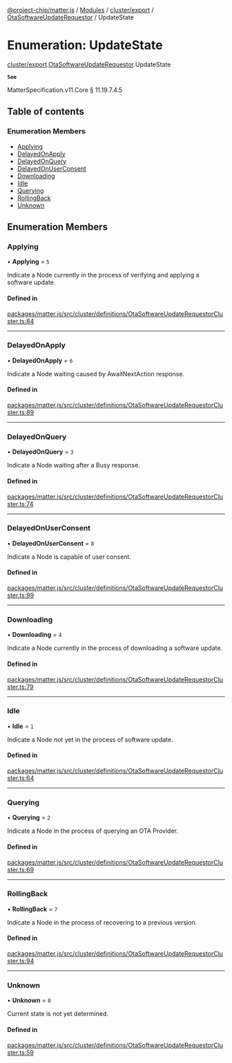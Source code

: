 [@project-chip/matter.js](../README.md) / [Modules](../modules.md) / [cluster/export](../modules/cluster_export.md) / [OtaSoftwareUpdateRequestor](../modules/cluster_export.OtaSoftwareUpdateRequestor.md) / UpdateState

# Enumeration: UpdateState

[cluster/export](../modules/cluster_export.md).[OtaSoftwareUpdateRequestor](../modules/cluster_export.OtaSoftwareUpdateRequestor.md).UpdateState

**`See`**

MatterSpecification.v11.Core § 11.19.7.4.5

## Table of contents

### Enumeration Members

- [Applying](cluster_export.OtaSoftwareUpdateRequestor.UpdateState.md#applying)
- [DelayedOnApply](cluster_export.OtaSoftwareUpdateRequestor.UpdateState.md#delayedonapply)
- [DelayedOnQuery](cluster_export.OtaSoftwareUpdateRequestor.UpdateState.md#delayedonquery)
- [DelayedOnUserConsent](cluster_export.OtaSoftwareUpdateRequestor.UpdateState.md#delayedonuserconsent)
- [Downloading](cluster_export.OtaSoftwareUpdateRequestor.UpdateState.md#downloading)
- [Idle](cluster_export.OtaSoftwareUpdateRequestor.UpdateState.md#idle)
- [Querying](cluster_export.OtaSoftwareUpdateRequestor.UpdateState.md#querying)
- [RollingBack](cluster_export.OtaSoftwareUpdateRequestor.UpdateState.md#rollingback)
- [Unknown](cluster_export.OtaSoftwareUpdateRequestor.UpdateState.md#unknown)

## Enumeration Members

### Applying

• **Applying** = ``5``

Indicate a Node currently in the process of verifying and applying a software update.

#### Defined in

[packages/matter.js/src/cluster/definitions/OtaSoftwareUpdateRequestorCluster.ts:84](https://github.com/project-chip/matter.js/blob/2d9f2165d2672864fda3496a6d0d5f93597f82c6/packages/matter.js/src/cluster/definitions/OtaSoftwareUpdateRequestorCluster.ts#L84)

___

### DelayedOnApply

• **DelayedOnApply** = ``6``

Indicate a Node waiting caused by AwaitNextAction response.

#### Defined in

[packages/matter.js/src/cluster/definitions/OtaSoftwareUpdateRequestorCluster.ts:89](https://github.com/project-chip/matter.js/blob/2d9f2165d2672864fda3496a6d0d5f93597f82c6/packages/matter.js/src/cluster/definitions/OtaSoftwareUpdateRequestorCluster.ts#L89)

___

### DelayedOnQuery

• **DelayedOnQuery** = ``3``

Indicate a Node waiting after a Busy response.

#### Defined in

[packages/matter.js/src/cluster/definitions/OtaSoftwareUpdateRequestorCluster.ts:74](https://github.com/project-chip/matter.js/blob/2d9f2165d2672864fda3496a6d0d5f93597f82c6/packages/matter.js/src/cluster/definitions/OtaSoftwareUpdateRequestorCluster.ts#L74)

___

### DelayedOnUserConsent

• **DelayedOnUserConsent** = ``8``

Indicate a Node is capable of user consent.

#### Defined in

[packages/matter.js/src/cluster/definitions/OtaSoftwareUpdateRequestorCluster.ts:99](https://github.com/project-chip/matter.js/blob/2d9f2165d2672864fda3496a6d0d5f93597f82c6/packages/matter.js/src/cluster/definitions/OtaSoftwareUpdateRequestorCluster.ts#L99)

___

### Downloading

• **Downloading** = ``4``

Indicate a Node currently in the process of downloading a software update.

#### Defined in

[packages/matter.js/src/cluster/definitions/OtaSoftwareUpdateRequestorCluster.ts:79](https://github.com/project-chip/matter.js/blob/2d9f2165d2672864fda3496a6d0d5f93597f82c6/packages/matter.js/src/cluster/definitions/OtaSoftwareUpdateRequestorCluster.ts#L79)

___

### Idle

• **Idle** = ``1``

Indicate a Node not yet in the process of software update.

#### Defined in

[packages/matter.js/src/cluster/definitions/OtaSoftwareUpdateRequestorCluster.ts:64](https://github.com/project-chip/matter.js/blob/2d9f2165d2672864fda3496a6d0d5f93597f82c6/packages/matter.js/src/cluster/definitions/OtaSoftwareUpdateRequestorCluster.ts#L64)

___

### Querying

• **Querying** = ``2``

Indicate a Node in the process of querying an OTA Provider.

#### Defined in

[packages/matter.js/src/cluster/definitions/OtaSoftwareUpdateRequestorCluster.ts:69](https://github.com/project-chip/matter.js/blob/2d9f2165d2672864fda3496a6d0d5f93597f82c6/packages/matter.js/src/cluster/definitions/OtaSoftwareUpdateRequestorCluster.ts#L69)

___

### RollingBack

• **RollingBack** = ``7``

Indicate a Node in the process of recovering to a previous version.

#### Defined in

[packages/matter.js/src/cluster/definitions/OtaSoftwareUpdateRequestorCluster.ts:94](https://github.com/project-chip/matter.js/blob/2d9f2165d2672864fda3496a6d0d5f93597f82c6/packages/matter.js/src/cluster/definitions/OtaSoftwareUpdateRequestorCluster.ts#L94)

___

### Unknown

• **Unknown** = ``0``

Current state is not yet determined.

#### Defined in

[packages/matter.js/src/cluster/definitions/OtaSoftwareUpdateRequestorCluster.ts:59](https://github.com/project-chip/matter.js/blob/2d9f2165d2672864fda3496a6d0d5f93597f82c6/packages/matter.js/src/cluster/definitions/OtaSoftwareUpdateRequestorCluster.ts#L59)
